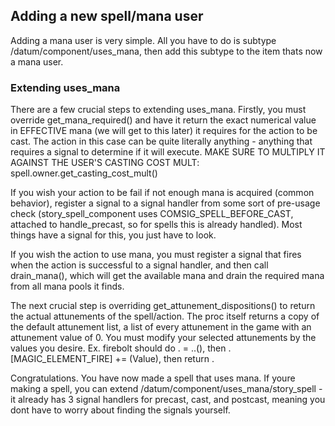 ## Adding a new spell/mana user
Adding a mana user is very simple. All you have to do is subtype /datum/component/uses_mana, then add this subtype to the item thats now a mana user.

### Extending uses_mana
There are a few crucial steps to extending uses_mana.
Firstly, you must override get_mana_required() and have it return the exact numerical value in EFFECTIVE mana (we will get to this later)
it requires for the action to be cast. The action in this case can be quite literally anything - anything that requires a signal to determine
if it will execute. MAKE SURE TO MULTIPLY IT AGAINST THE USER'S CASTING COST MULT: spell.owner.get_casting_cost_mult()

If you wish your action to be fail if not enough mana is acquired (common behavior), register a signal to a signal handler from some sort of pre-usage check
(story_spell_component uses COMSIG_SPELL_BEFORE_CAST, attached to handle_precast, so for spells this is already handled). Most things have a signal for this, you just
have to look.

If you wish the action to use mana, you must register a signal that fires when the action is successful to a signal handler, and then call drain_mana(), which will get
the available mana and drain the required mana from all mana pools it finds.

The next crucial step is overriding get_attunement_dispositions() to return the actual attunements of the spell/action. The proc itself returns a copy of the default
attunement list, a list of every attunement in the game with an attunement value of 0. You must modify your selected attunements by the values you desire.
Ex. firebolt should do . = ..(), then .[MAGIC_ELEMENT_FIRE] += (Value), then return .

Congratulations. You have now made a spell that uses mana. If youre making a spell, you can extend /datum/component/uses_mana/story_spell - it already has 3 signal handlers for precast, cast, and postcast, meaning you dont have to worry about finding the signals yourself.

